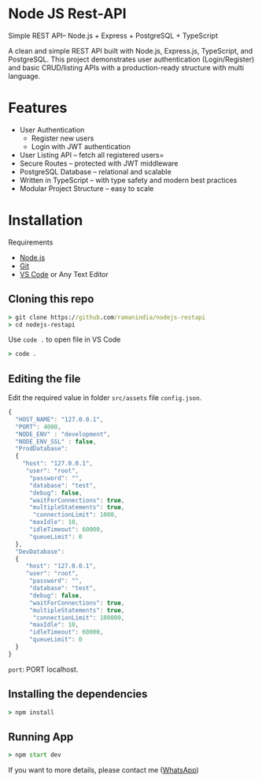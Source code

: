 # **Node JS Rest-API**

Simple REST API– Node.js + Express + PostgreSQL + TypeScript

A clean and simple REST API built with Node.js, Express.js, TypeScript, and PostgreSQL.
This project demonstrates user authentication (Login/Register) and basic CRUD/listing APIs with a production-ready structure with multi language.

# Features
* User Authentication
   * Register new users
   * Login with JWT authentication
*  User Listing API – fetch all registered users=
*  Secure Routes – protected with JWT middleware
*  PostgreSQL Database – relational and scalable
* Written in TypeScript – with type safety and modern best practices
*  Modular Project Structure – easy to scale

# Installation

Requirements
* [Node.js](https://nodejs.org/en/)
* [Git](https://git-scm.com/downloads)
* [VS Code](https://code.visualstudio.com/download) or Any Text Editor

## Cloning this repo
```cmd
> git clone https://github.com/ramanindia/nodejs-restapi
> cd nodejs-restapi
```
Use `code .` to open file in VS Code
```cmd
> code .
```

## Editing the file
Edit the required value in folder `src/assets` file `config.json`.

```js
{ 
  "HOST_NAME": "127.0.0.1",  
  "PORT": 4000,
  "NODE_ENV" : "development",
  "NODE_ENV_SSL" : false,
  "ProdDatabase": 
  {
    "host": "127.0.0.1",
     "user": "root",
      "password": "",
      "database": "test",
      "debug": false,
      "waitForConnections": true,
      "multipleStatements": true,
       "connectionLimit": 1000,
      "maxIdle": 10, 
      "idleTimeout": 60000, 
      "queueLimit": 0
  },
  "DevDatabase": 
  {
     "host": "127.0.0.1",
     "user": "root",
      "password": "",
      "database": "test",
      "debug": false,
      "waitForConnections": true,
      "multipleStatements": true,
       "connectionLimit": 100000,
      "maxIdle": 10, 
      "idleTimeout": 60000, 
      "queueLimit": 0
  }
}
```

`port`: PORT localhost.


## Installing the dependencies
```cmd
> npm install
```
## Running App
```cmd
> npm start dev
```

If you want to more details, please contact me ([WhatsApp](https://api.whatsapp.com/send/?phone=9950697373&text&app_absent=0))
